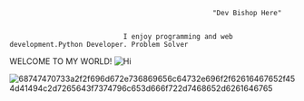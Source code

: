                                                       "Dev Bishop Here"


                                I enjoy programming and web development.Python Developer. Problem Solver

WELCOME TO MY WORLD! ![Hi](https://github.com/Bishopaul/Bishiopaul/assets/125129266/398bcacb-4ee9-4233-91af-f73e267425a9)

![68747470733a2f2f696d672e736869656c64732e696f2f62616467652f454d41494c2d7265643f7374796c653d666f722d7468652d6261646765](https://github.com/Bishopaul/Bishiopaul/assets/125129266/c76ea939-180c-4f68-9c2a-c3e0242394c7)

